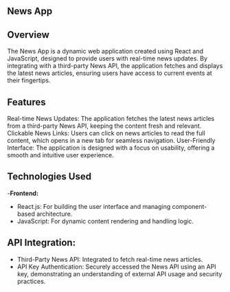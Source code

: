 
## News App
## Overview
The News App is a dynamic web application created using React and JavaScript, designed to provide users with real-time news updates. By integrating with a third-party News API, the application fetches and displays the latest news articles, ensuring users have access to current events at their fingertips.

## Features
Real-time News Updates: The application fetches the latest news articles from a third-party News API, keeping the content fresh and relevant.
Clickable News Links: Users can click on news articles to read the full content, which opens in a new tab for seamless navigation.
User-Friendly Interface: The application is designed with a focus on usability, offering a smooth and intuitive user experience.

## Technologies Used

 -**Frontend:**
- React.js: For building the user interface and managing component-based architecture.
- JavaScript: For dynamic content rendering and handling logic.
## API Integration:
- Third-Party News API: Integrated to fetch real-time news articles.
- API Key Authentication: Securely accessed the News API using an API key, demonstrating an understanding of external API usage and security practices.
